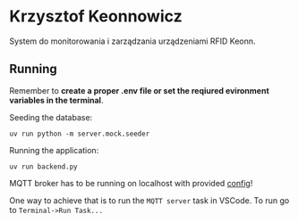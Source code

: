 # Krzysztof Keonnowicz

System do monitorowania i zarządzania urządzeniami RFID Keonn.


## Running

Remember to <b>create a proper .env file or set the reqiured evironment variables in the terminal</b>.

Seeding the database:
```
uv run python -m server.mock.seeder
```

Running the application:
```
uv run backend.py
```

MQTT broker has to be running on localhost with provided [config](tools/mosquitto.conf)! 

One way to achieve that is to run the `MQTT server` task in VSCode. To run go to `Terminal->Run Task...`